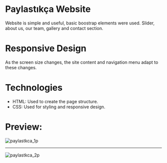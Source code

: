 # Paylastıkça Website
Website is simple and useful, basic boostrap elements were used. Slider, about us, our team, gallery and contact section.

# Responsive Design
As the screen size changes, the site content and navigation menu adapt to these changes.

# Technologies
<ul>
	<li>HTML: Used to create the page structure. </li>
	<li>CSS: Used for styling and responsive design.</li>
</ul>

# Preview:

![paylastkca_1p](https://github.com/user-attachments/assets/630ade67-cdcd-490b-9de6-ca729bc57599)

-----------

![paylastkca_2p](https://github.com/user-attachments/assets/cf23ec12-ae0b-4ac0-b9b2-7ee1b45a5a4d)

